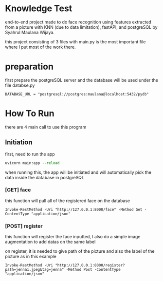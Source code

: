 # Knowledge Test

end-to-end project made to do face recognition using features extracted from a picture with KNN (due to data limitation), fastAPI, and postgreSQL by Syahrul Maulana Wijaya.

this project consisting of 3 files with main.py is the most important file where I put most of the work there.

# preparation
first prepare the postgreSQL server and the database will be used under the file databse.py

```
DATABASE_URL = "postgresql://postgres:maulana@localhost:5432/pydb"
```

#  How To Run
there are 4 main call to use this program

##  Initiation
first, need to run the app
```python
uvicorn main:app --reload
```
when running this, the app will be initiated and will automatically pick the data inside the database in postgreSQL

### [GET] face
this function will pull all of the registered face on the database
```
Invoke-RestMethod -Uri "http://127.0.0.1:8000/face" -Method Get -ContentType "application/json"
```

### [POST] register
this function will register the face inputted, I also do a simple image augmentation to add datas on the same label

on register, it is needed to give path of the picture and also the label of the picture as in this example

```
Invoke-RestMethod -Uri "http://127.0.0.1:8000/register?path=jenna1.jpeg&tag=jenna" -Method Post -ContentType "application/json"
```




